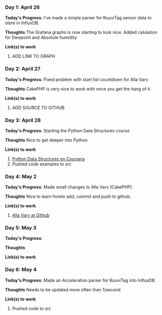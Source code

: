 <!---
# 100 Days Of Code - Log

### Day 0: February 30, 2016 (Example 1)
##### (delete me or comment me out)

**Today's Progress**: Fixed CSS, worked on canvas functionality for the app.

**Thoughts:** I really struggled with CSS, but, overall, I feel like I am slowly getting better at it. Canvas is still new for me, but I managed to figure out some basic functionality.

**Link to work:** [Calculator App](http://www.example.com)
--->

### Day 1: April 26

**Today's Progress**: I've made a simple parser for RuuviTag sensor data to store in InfluxDB.

**Thoughts** The Grafana graphs is now starting to look nice. Added calulation for Dewpoint and Absolute humidity

**Link(s) to work**
1. ADD LINK TO GRAPH

### Day 2: April 27

**Today's Progress**: Fixed problem with start list countdown for Alla Varv

**Thoughts** CakePHP is very nice to work with once you get the hang of it.

**Link(s) to work**
1. ADD SOURCE TO GITHUB

### Day 3: April 28

**Today's Progress**: Starting the Python Data Structures course

**Thoughts** Nice to get deeper into Python.

**Link(s) to work**
1. [Python Data Structures on Coursera](https://www.coursera.org/learn/python-data)
2. Pushed code examples to src


### Day 4: May 2

**Today's Progress**: Made small changes to Alla Varv (CakePHP).

**Thoughts** Nice to learn howto add, commit and push to github.

**Link(s) to work**
1. [Alla Varv at Github](https://github.com/samuelphy/allavarv)

### Day 5: May 3

**Today's Progress**: 

**Thoughts**

**Link(s) to work**

### Day 6: May 4

**Today's Progress**: Made an Acceleration parser for RuuviTag into InfluxDB

**Thoughts** Needs to be updated more often than 1/second

**Link(s) to work**
1. Pushed code to src

